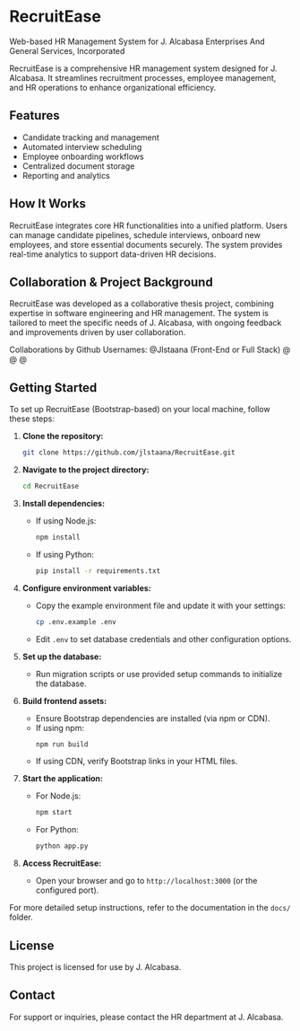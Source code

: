 # RecruitEase
Web-based HR Management System for J. Alcabasa Enterprises And General Services, Incorporated

RecruitEase is a comprehensive HR management system designed for J. Alcabasa. It streamlines recruitment processes, employee management, and HR operations to enhance organizational efficiency.

## Features

- Candidate tracking and management
- Automated interview scheduling
- Employee onboarding workflows
- Centralized document storage
- Reporting and analytics

## How It Works

RecruitEase integrates core HR functionalities into a unified platform. Users can manage candidate pipelines, schedule interviews, onboard new employees, and store essential documents securely. The system provides real-time analytics to support data-driven HR decisions.

## Collaboration & Project Background

RecruitEase was developed as a collaborative thesis project, combining expertise in software engineering and HR management. The system is tailored to meet the specific needs of J. Alcabasa, with ongoing feedback and improvements driven by user collaboration.

Collaborations by Github Usernames:
@Jlstaana (Front-End or Full Stack)
@
@
@

## Getting Started
To set up RecruitEase (Bootstrap-based) on your local machine, follow these steps:

1. **Clone the repository:**
    ```bash
    git clone https://github.com/jlstaana/RecruitEase.git
    ```

2. **Navigate to the project directory:**
    ```bash
    cd RecruitEase
    ```

3. **Install dependencies:**
    - If using Node.js:
        ```bash
        npm install
        ```
    - If using Python:
        ```bash
        pip install -r requirements.txt
        ```

4. **Configure environment variables:**
    - Copy the example environment file and update it with your settings:
        ```bash
        cp .env.example .env
        ```
    - Edit `.env` to set database credentials and other configuration options.

5. **Set up the database:**
    - Run migration scripts or use provided setup commands to initialize the database.

6. **Build frontend assets:**
    - Ensure Bootstrap dependencies are installed (via npm or CDN).
    - If using npm:
        ```bash
        npm run build
        ```
    - If using CDN, verify Bootstrap links in your HTML files.

7. **Start the application:**
    - For Node.js:
        ```bash
        npm start
        ```
    - For Python:
        ```bash
        python app.py
        ```

8. **Access RecruitEase:**
    - Open your browser and go to `http://localhost:3000` (or the configured port).

For more detailed setup instructions, refer to the documentation in the `docs/` folder.

## License

This project is licensed for use by J. Alcabasa.

## Contact

For support or inquiries, please contact the HR department at J. Alcabasa.
